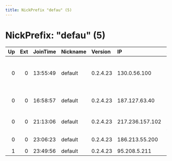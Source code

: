 ```yaml
---
title: NickPrefix "defau" (5)
---
```


# NickPrefix: "defau" (5)

|   Up |   Ext | JoinTime   | Nickname   | Version   | IP              | AS                                       | CC   |   ORp |   Dirp | OS      | Contact   |   eFamMembers |
|-----:|------:|:-----------|:-----------|:----------|:----------------|:-----------------------------------------|:-----|------:|-------:|:--------|:----------|--------------:|
|    0 |     0 | 13:55:49   | default    | 0.2.4.23  | 130.0.56.100    | TeNeT Scientific Production Enterprise L | ua   |   443 |   9030 | Windows | None      |             1 |
|    0 |     0 | 16:58:57   | default    | 0.2.4.23  | 187.127.63.40   | Telemar Norte Leste S.A.                 | br   |   443 |   9030 | Windows | None      |             1 |
|    0 |     0 | 21:13:06   | default    | 0.2.4.23  | 217.236.157.102 | Deutsche Telekom AG                      | de   |   443 |   9030 | Windows | None      |             1 |
|    0 |     0 | 23:06:23   | default    | 0.2.4.23  | 186.213.55.200  | TELEFNICA BRASIL S.A                     | br   |   443 |   9030 | Windows | None      |             1 |
|    1 |     0 | 23:49:56   | default    | 0.2.4.23  | 95.208.5.211    | Kabel BW                                 | de   |   443 |      0 | Windows | None      |             1 |
